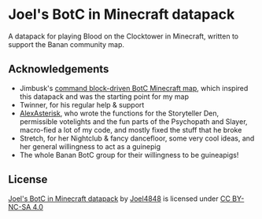 
# Joel's BotC in Minecraft datapack

A datapack for playing Blood on the Clocktower in Minecraft, written to support the Banan community map.


## Acknowledgements

 - Jimbusk's [command block-driven BotC Minecraft map](https://www.planetminecraft.com/project/blood-on-the-clocktower/), which inspired this datapack and was the starting point for my map
 - Twinner, for his regular help & support
 - [AlexAsterisk](https://github.com/alexasterisk), who wrote the functions for the Storyteller Den, permissible votelights and the fun parts of the Psychopath and Slayer, macro-fied a lot of my code, and mostly fixed the stuff that he broke
 - Stretch, for her Nightclub & fancy dancefloor, some very cool ideas, and her general willingness to act as a guinepig
 - The whole Banan BotC group for their willingness to be guineapigs!


## License

[Joel's BotC in Minecraft datapack](https://github.com/joel4848/Joel-BotC-Rewrite) by [Joel4848](https://github.com/joel4848) is licensed under [CC BY-NC-SA 4.0](https://creativecommons.org/licenses/by-nc-sa/4.0/)
